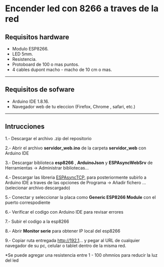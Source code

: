 # Encender led con 8266 a traves de la red

## Requisitos hardware

- Modulo ESP8266.
- LED 5mm.
- Resistencia.
- Protoboard de 100 o mas puntos.
- 4 cables dupont macho - macho de 10 cm o mas.  
---

## Requisitos de sofware

- Arduino IDE 1.8.16.
- Navegador web de tu eleccion (Firefox, Chrome , safari, etc.)  
---

## Intrucciones

1.- Descargar el archivo .zip del repositorio

2.- Abrir el archivo **servidor_web.ino** de la carpeta **servidor_web** con Arduino IDE

3.- Descargar biblioteca **esp8266** , **ArduinoJson** y **ESPAsyncWebSrv** de Herramientas -> Administrar bibliotecas... 

4.- Descargar las libreria [ESPAsyncTCP](https://github.com/me-no-dev/ESPAsyncTCP), para posteriormente subirlo a Arduino IDE  a traves de las opciones de Programa -> Añadir fichero ... (selecionar archivo descargado)    

5.- Conectar y seleccionar la placa como **Generic ESP8266 Module** con el puerto correspodiente 

6.- Verificar el codigo con Arduino IDE para revisar errores

7.- Subir el codigo a la esp8266

8.- Abrir **Monitor serie** para obtener IP local del esp8266

9.- Copiar ruta entregada http://192.1... y pegar al URL de cualquier navegador de su pc, celular o tablet dentro de la  misma red.

  
*Se puede agregar  una resistencia entre 1 - 100 ohmnios para reducir la luz del led 